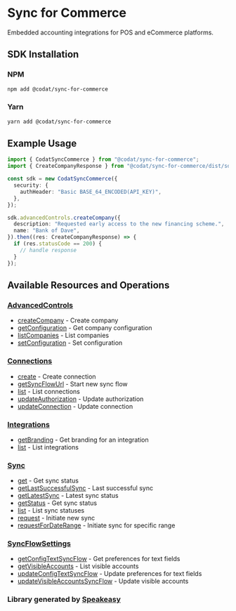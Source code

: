 # Sync for Commerce

<!-- Start Codat Library Description -->
<!-- End Codat Library Description  -->
Embedded accounting integrations for POS and eCommerce platforms.

<!-- Start SDK Installation -->
## SDK Installation

### NPM

```bash
npm add @codat/sync-for-commerce
```

### Yarn

```bash
yarn add @codat/sync-for-commerce
```
<!-- End SDK Installation -->

## Example Usage
<!-- Start SDK Example Usage -->


```typescript
import { CodatSyncCommerce } from "@codat/sync-for-commerce";
import { CreateCompanyResponse } from "@codat/sync-for-commerce/dist/sdk/models/operations";

const sdk = new CodatSyncCommerce({
  security: {
    authHeader: "Basic BASE_64_ENCODED(API_KEY)",
  },
});

sdk.advancedControls.createCompany({
  description: "Requested early access to the new financing scheme.",
  name: "Bank of Dave",
}).then((res: CreateCompanyResponse) => {
  if (res.statusCode == 200) {
    // handle response
  }
});
```
<!-- End SDK Example Usage -->

<!-- Start SDK Available Operations -->
## Available Resources and Operations


### [AdvancedControls](docs/sdks/advancedcontrols/README.md)

* [createCompany](docs/sdks/advancedcontrols/README.md#createcompany) - Create company
* [getConfiguration](docs/sdks/advancedcontrols/README.md#getconfiguration) - Get company configuration
* [listCompanies](docs/sdks/advancedcontrols/README.md#listcompanies) - List companies
* [setConfiguration](docs/sdks/advancedcontrols/README.md#setconfiguration) - Set configuration

### [Connections](docs/sdks/connections/README.md)

* [create](docs/sdks/connections/README.md#create) - Create connection
* [getSyncFlowUrl](docs/sdks/connections/README.md#getsyncflowurl) - Start new sync flow
* [list](docs/sdks/connections/README.md#list) - List connections
* [updateAuthorization](docs/sdks/connections/README.md#updateauthorization) - Update authorization
* [updateConnection](docs/sdks/connections/README.md#updateconnection) - Update connection

### [Integrations](docs/sdks/integrations/README.md)

* [getBranding](docs/sdks/integrations/README.md#getbranding) - Get branding for an integration
* [list](docs/sdks/integrations/README.md#list) - List integrations

### [Sync](docs/sdks/sync/README.md)

* [get](docs/sdks/sync/README.md#get) - Get sync status
* [getLastSuccessfulSync](docs/sdks/sync/README.md#getlastsuccessfulsync) - Last successful sync
* [getLatestSync](docs/sdks/sync/README.md#getlatestsync) - Latest sync status
* [getStatus](docs/sdks/sync/README.md#getstatus) - Get sync status
* [list](docs/sdks/sync/README.md#list) - List sync statuses
* [request](docs/sdks/sync/README.md#request) - Initiate new sync
* [requestForDateRange](docs/sdks/sync/README.md#requestfordaterange) - Initiate sync for specific range

### [SyncFlowSettings](docs/sdks/syncflowsettings/README.md)

* [getConfigTextSyncFlow](docs/sdks/syncflowsettings/README.md#getconfigtextsyncflow) - Get preferences for text fields
* [getVisibleAccounts](docs/sdks/syncflowsettings/README.md#getvisibleaccounts) - List visible accounts
* [updateConfigTextSyncFlow](docs/sdks/syncflowsettings/README.md#updateconfigtextsyncflow) - Update preferences for text fields
* [updateVisibleAccountsSyncFlow](docs/sdks/syncflowsettings/README.md#updatevisibleaccountssyncflow) - Update visible accounts
<!-- End SDK Available Operations -->
### Library generated by [Speakeasy](https://docs.speakeasyapi.dev/docs/using-speakeasy/client-sdks)
